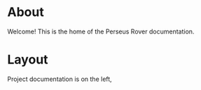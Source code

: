 # About

Welcome! This is the home of the Perseus Rover documentation.

# Layout

Project documentation is on the left,
